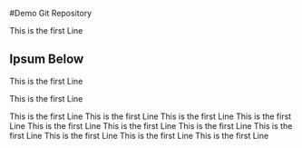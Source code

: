 #Demo Git Repository 


This is the first Line 

## Ipsum Below 


This is the first Line 

This is the first Line 

This is the first Line 
This is the first Line 
This is the first Line 
This is the first Line 
This is the first Line 
This is the first Line 
This is the first Line 
This is the first Line 
This is the first Line 
This is the first Line 
This is the first Line 
